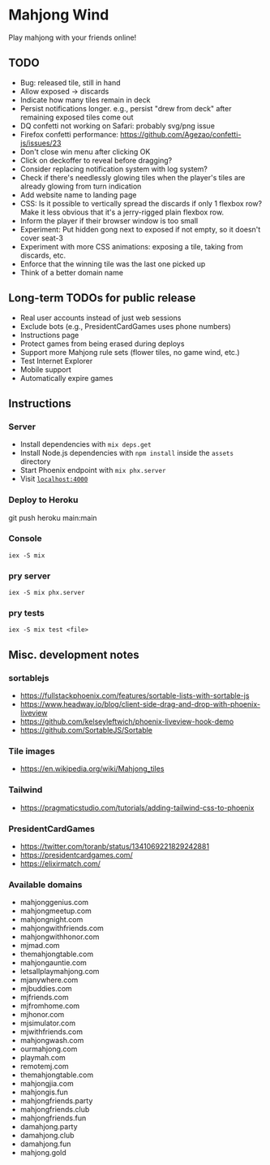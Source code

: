 # Mahjong Wind

Play mahjong with your friends online!

## TODO
- Bug: released tile, still in hand
- Allow exposed -> discards
- Indicate how many tiles remain in deck
- Persist notifications longer. e.g., persist "drew from deck" after remaining exposed tiles come out
- DQ confetti not working on Safari: probably svg/png issue
- Firefox confetti performance: https://github.com/Agezao/confetti-js/issues/23
- Don't close win menu after clicking OK
- Click on deckoffer to reveal before dragging?
- Consider replacing notification system with log system?
- Check if there's needlessly glowing tiles when the player's tiles are already glowing from turn indication
- Add website name to landing page
- CSS: Is it possible to vertically spread the discards if only 1 flexbox row? Make it less obvious that it's a jerry-rigged plain flexbox row.
- Inform the player if their browser window is too small
- Experiment: Put hidden gong next to exposed if not empty, so it doesn't cover seat-3
- Experiment with more CSS animations: exposing a tile, taking from discards, etc.
- Enforce that the winning tile was the last one picked up
- Think of a better domain name

## Long-term TODOs for public release
- Real user accounts instead of just web sessions
- Exclude bots (e.g., PresidentCardGames uses phone numbers)
- Instructions page
- Protect games from being erased during deploys
- Support more Mahjong rule sets (flower tiles, no game wind, etc.)
- Test Internet Explorer
- Mobile support
- Automatically expire games

## Instructions

### Server
- Install dependencies with `mix deps.get`
- Install Node.js dependencies with `npm install` inside the `assets` directory
- Start Phoenix endpoint with `mix phx.server`
- Visit [`localhost:4000`](http://localhost:4000)

### Deploy to Heroku
git push heroku main:main

### Console
`iex -S mix`

### pry server
`iex -S mix phx.server`

### pry tests
`iex -S mix test <file>`

## Misc. development notes

### sortablejs
- https://fullstackphoenix.com/features/sortable-lists-with-sortable-js
- https://www.headway.io/blog/client-side-drag-and-drop-with-phoenix-liveview
- https://github.com/kelseyleftwich/phoenix-liveview-hook-demo
- https://github.com/SortableJS/Sortable

### Tile images
- https://en.wikipedia.org/wiki/Mahjong_tiles

### Tailwind
- https://pragmaticstudio.com/tutorials/adding-tailwind-css-to-phoenix

### PresidentCardGames
- https://twitter.com/toranb/status/1341069221829242881
- https://presidentcardgames.com/
- https://elixirmatch.com/

### Available domains
- mahjonggenius.com
- mahjongmeetup.com
- mahjongnight.com
- mahjongwithfriends.com
- mahjongwithhonor.com
- mjmad.com
- themahjongtable.com
- mahjongauntie.com
- letsallplaymahjong.com
- mjanywhere.com
- mjbuddies.com
- mjfriends.com
- mjfromhome.com
- mjhonor.com
- mjsimulator.com
- mjwithfriends.com
- mahjongwash.com
- ourmahjong.com
- playmah.com
- remotemj.com
- themahjongtable.com
- mahjongjia.com
- mahjongis.fun
- mahjongfriends.party
- mahjongfriends.club
- mahjongfriends.fun
- damahjong.party
- damahjong.club
- damahjong.fun
- mahjong.gold
